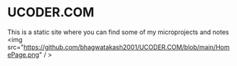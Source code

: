 # UCODER.COM
This is a static site where you can find some of my microprojects and notes
<img src="https://github.com/bhagwatakash2001/UCODER.COM/blob/main/HomePage.png"  / >

